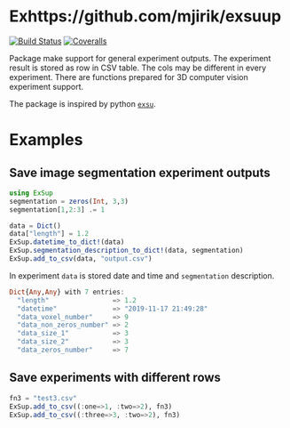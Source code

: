 # Exhttps://github.com/mjirik/exsuup

[![Build Status](https://travis-ci.org/mjirik/ExSup.jl.svg?branch=master)](https://travis-ci.org/mjirik/ExSup.jl)
[![Coveralls](https://coveralls.io/repos/github/mjirik/ExSup.jl/badge.svg?branch=master)](https://coveralls.io/github/mjirik/ExSup.jl?branch=master)

Package make support for general experiment outputs. The experiment result is
stored as row in CSV table. The cols may be different in every experiment.
There are functions prepared for 3D computer vision experiment support.

The package is inspired by python [`exsu`](https://github.com/mjirik/exsu).


# Examples

## Save image segmentation experiment outputs
```julia
using ExSup
segmentation = zeros(Int, 3,3)
segmentation[1,2:3] .= 1

data = Dict()
data["length"] = 1.2
ExSup.datetime_to_dict!(data)
ExSup.segmentation_description_to_dict!(data, segmentation)
ExSup.add_to_csv(data, "output.csv")
```

In experiment `data` is stored date and time and  `segmentation` description.

```julia
Dict{Any,Any} with 7 entries:
  "length"                => 1.2
  "datetime"              => "2019-11-17 21:49:28"
  "data_voxel_number"     => 9
  "data_non_zeros_number" => 2
  "data_size_1"           => 3
  "data_size_2"           => 3
  "data_zeros_number"     => 7
```


## Save experiments with different rows

```julia
fn3 = "test3.csv"
ExSup.add_to_csv((:one=>1, :two=>2), fn3)
ExSup.add_to_csv((:three=>3, :two=>2), fn3)
```
